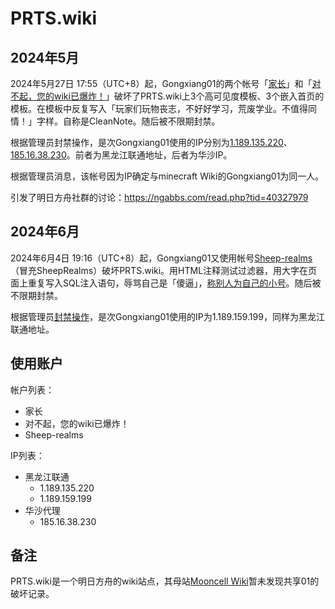 # PRTS.wiki

## 2024年5月
2024年5月27日 17:55（UTC+8）起，Gongxiang01的两个帐号「[家长](https://prts.wiki/w/Special:Contributions/家长)」和「[对不起，您的wiki已爆炸！](https://prts.wiki/w/Special:Contributions/对不起，您的wiki已爆炸！)」破坏了PRTS.wiki上3个高可见度模板、3个嵌入首页的模板。在模板中反复写入「玩家们玩物丧志，不好好学习，荒废学业。不值得同情！」字样。自称是CleanNote。随后被不限期封禁。

根据管理员封禁操作，是次Gongxiang01使用的IP分别为[1.189.135.220](https://prts.wiki/w/Special:Log/block?page=User:1.189.135.220)、[185.16.38.230](https://prts.wiki/w/Special:Log/block?page=User:185.16.38.230)。前者为黑龙江联通地址，后者为华沙IP。

根据管理员消息，该帐号因为IP确定与minecraft Wiki的Gongxiang01为同一人。

引发了明日方舟社群的讨论：https://ngabbs.com/read.php?tid=40327979

## 2024年6月
2024年6月4日 19:16（UTC+8）起，Gongxiang01又使用帐号[Sheep-realms](https://prts.wiki/w/Special:Contributions/Sheep-realms)（冒充SheepRealms）破坏PRTS.wiki。用HTML注释测试过滤器，用大字在页面上重复写入SQL注入语句，辱骂自己是「傻逼」，[称别人为自己的小号](https://prts.wiki/w/Special:Diff/310189)。随后被不限期封禁。

根据管理员[封禁操作](https://prts.wiki/w/Special:Log?logid=249347)，是次Gongxiang01使用的IP为1.189.159.199，同样为黑龙江联通地址。

## 使用账户
帐户列表：
- 家长
- 对不起，您的wiki已爆炸！
- Sheep-realms

IP列表：
- 黑龙江联通
  - 1.189.135.220
  - 1.189.159.199
- 华沙代理
  - 185.16.38.230

## 备注
PRTS.wiki是一个明日方舟的wiki站点，其母站[Mooncell Wiki](https://fgo.wiki/)暂未发现共享01的破坏记录。
